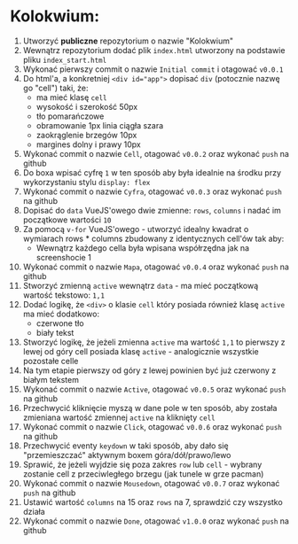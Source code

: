 # Kolokwium:

1. Utworzyć **publiczne** repozytorium o nazwie "Kolokwium"
2. Wewnątrz repozytorium dodać plik `index.html` utworzony na podstawie pliku `index_start.html`
3. Wykonać pierwszy commit o nazwie `Initial commit` i otagować `v0.0.1`
4. Do html'a, a konkretniej `<div id="app">` dopisać `div` (potocznie nazwę go "cell") taki, że:
    - ma mieć klasę `cell`
    - wysokość i szerokość 50px
    - tło pomarańczowe
    - obramowanie 1px linia ciągła szara
    - zaokrąglenie brzegów 10px
    - margines dolny i prawy 10px
5. Wykonać commit o nazwie `Cell`, otagować `v0.0.2` oraz wykonać `push` na github
6. Do boxa wpisać cyfrę `1` w ten sposób aby była idealnie na środku przy wykorzystaniu stylu `display: flex`
7. Wykonać commit o nazwie `Cyfra`, otagować `v0.0.3` oraz wykonać `push` na github
8. Dopisać do `data` VueJS'owego dwie zmienne: `rows`, `columns` i nadać im początkowe wartości `10`
9. Za pomocą `v-for` VueJS'owego - utworzyć idealny kwadrat o wymiarach rows * columns zbudowany z identycznych cell'ów tak aby:
    - Wewnątrz każdego cella była wpisana współrzędna jak na screenshocie 1
10. Wykonać commit o nazwie `Mapa`, otagować `v0.0.4` oraz wykonać `push` na github
11. Stworzyć zmienną `active` wewnątrz `data` - ma mieć początkową wartość tekstowo: `1,1`
12. Dodać logikę, że `<div>` o klasie `cell` który posiada również klasę `active` ma mieć dodatkowo:
    - czerwone tło
    - biały tekst
14. Stworzyć logikę, że jeżeli zmienna `active` ma wartość `1,1` to pierwszy z lewej od góry cell posiada klasę `active` - analogicznie wszystkie pozostałe celle
15. Na tym etapie pierwszy od góry z lewej powinien być już czerwony z białym tekstem
16. Wykonać commit o nazwie `Active`, otagować `v0.0.5` oraz wykonać `push` na github
17. Przechwycić kliknięcie myszą w dane pole w ten sposób, aby została zmieniana wartość zmiennej `active` na kliknięty `cell`
18. Wykonać commit o nazwie `Click`, otagować `v0.0.6` oraz wykonać `push` na github
19. Przechwycić eventy `keydown` w taki sposób, aby dało się "przemieszczać" aktywnym boxem góra/dół/prawo/lewo
20. Sprawić, że jeżeli wyjdzie się poza zakres `row` lub `cell` - wybrany zostanie cell z przeciwległego brzegu (jak tunele w grze pacman)
21. Wykonać commit o nazwie `Mousedown`, otagować `v0.0.7` oraz wykonać `push` na github
22. Ustawić wartość `columns` na 15 oraz `rows` na 7, sprawdzić czy wszystko działa
23. Wykonać commit o nazwie `Done`, otagować `v1.0.0` oraz wykonać `push` na github
